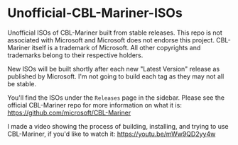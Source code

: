 # Unofficial-CBL-Mariner-ISOs
Unofficial ISOs of CBL-Mariner built from stable releases. This repo is not associated with Microsoft and Microsoft does not endorse this project. CBL-Mariner itself is a trademark of Microsoft. All other copyrights and trademarks belong to their respective holders.

New ISOs will be built shortly after each new "Latest Version" release as published by Microsoft. I'm not going to build each tag as they may not all be stable.

You'll find the ISOs under the `Releases` page in the sidebar. Please see the official CBL-Mariner repo for more information on what it is: https://github.com/microsoft/CBL-Mariner

I made a video showing the process of building, installing, and trying to use CBL-Mariner, if you'd like to watch it:
https://youtu.be/mWw9QD2yy4w
